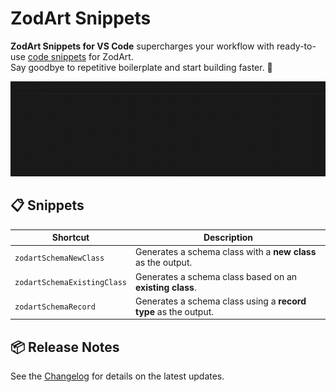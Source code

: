 # ZodArt Snippets

**ZodArt Snippets for VS Code** supercharges your workflow with ready-to-use [code snippets](#snippets-list) for ZodArt.  
Say goodbye to repetitive boilerplate and start building faster. 🚀

![ZodArt snippet demo](docs/new_class_snippet.gif)

## 📋 Snippets

| Shortcut                    | Description                                                     |
| --------------------------- | --------------------------------------------------------------- |
| `zodartSchemaNewClass`      | Generates a schema class with a **new class** as the output.    |
| `zodartSchemaExistingClass` | Generates a schema class based on an **existing class**.        |
| `zodartSchemaRecord`        | Generates a schema class using a **record type** as the output. |

## 📦 Release Notes

See the [Changelog](CHANGELOG.md) for details on the latest updates.
